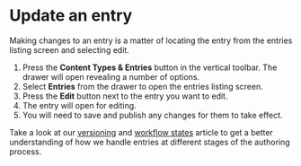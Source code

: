 # Update an entry
Making changes to an entry is a matter of locating the entry from the entries listing screen and selecting edit.

1. Press the **Content Types & Entries** button in the vertical toolbar. The drawer will open revealing a number of options.
2. Select **Entries** from the drawer to open the entries listing screen.
3. Press the **Edit** button next to the entry you want to edit.
4. The entry will open for editing.
5. You will need to save and publish any changes for them to take effect.

Take a look at our [versioning](entries/entry-versioning.md) and [workflow states](entries/workflow-states.md) article to get a better understanding of how we handle entries at different stages of the authoring process.
